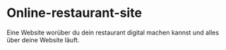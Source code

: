 # Online-restaurant-site
Eine Website worüber du dein restaurant digital machen kannst und alles über deine Website läuft. 
